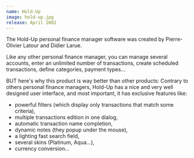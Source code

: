 ```yaml
---
name: Hold-Up
image: hold-up.jpg
release: April 2002
---
```


The Hold-Up personal finance manager software was created by Pierre-Olivier Latour and Didier Larue.

Like any other personal finance manager, you can manage several accounts, enter an unlimited number of transactions, create scheduled transactions, define categories, payment types...

BUT here's why this product is way better than other products:
Contrary to others personal finance managers, Hold-Up has a nice and very well designed user interface, and most important, it has exclusive features like:

- powerful filters (which display only transactions that match some criteria),
- multiple transactions edition in one dialog,
- automatic transaction name completion,
- dynamic notes (they popup under the mouse),
- a lighting fast search field,
- several skins (Platinum, Aqua...),
- currency conversion...
